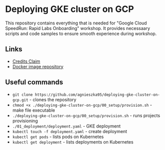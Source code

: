 # Deploying GKE cluster on GCP

This repository contains everything that is needed for "Google Cloud SpeedRun: Rapid Labs Onboarding" workshop. It provides necessaary scripts and code samples to ensure smooth experience during workshop.

## Links

- [Credits Claim](http://trygcp.dev/e/devfest-prague-2025)
- [Docker image repository](https://hub.docker.com/r/abielak95/devfest-app)

## Useful commands
- `git clone https://github.com/agnieszka95/deploying-gke-cluster-on-gcp.git` - clones the repository
- `chmod +x ./deploying-gke-cluster-on-gcp/00_setup/provision.sh` - make file executable
- `./deploying-gke-cluster-on-gcp/00_setup/provision.sh` - runs projects provisioning
- `./01_deployment/deployment.yaml` - GKE deployment
- `kubectl touch -f deployment.yaml` - create deployment
- `kubectl get pods` - lists pods on Kubernetes
- `kubectl get deployment` - lists deployments on Kubernetes 
